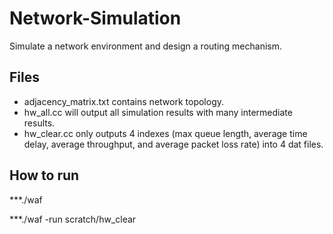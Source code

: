 # Network-Simulation
Simulate a network environment and design a routing mechanism.

## Files
* adjacency_matrix.txt contains network topology.
* hw_all.cc will output all simulation results with many intermediate results.
* hw_clear.cc only outputs 4 indexes (max queue length, average time delay, average throughput, and average packet loss rate) into 4 dat files.

## How to run
***./waf

***./waf -run scratch/hw_clear

